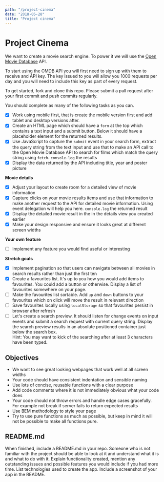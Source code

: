 ```yaml
---
path: "/project-cinema"
date: "2018-05-28"
title: "Project cinema"
---
```


# Project Cinema

We want to create a movie search engine. To power it we will use the [Open Movie Database](http://www.omdbapi.com) API.

To start using the OMDB API you will first need to sign up with them to receive and API key. The key issued to you will allow you 1000 requests per day and you will need to include this key as part of every request.

To get started, fork and clone this repo. Please submit a pull request after your first commit and push commits regularly.

You should complete as many of the following tasks as you can.

- [x] Work using mobile first, that is create the mobile version first and add tablet and desktop versions after.
- [x] Create an HTML page which should have a `form` at the top which contains a text input and a submit button. Below it should have a placeholder element for the returned results.
- [x] Use JavaScript to capture the `submit` event in your search form, extract the query string from the text input and use that to make an API call to the Open Movie Database API to search for films which match the query string using `fetch`. `console.log` the results
- [x] Display the data returned by the API including title, year and poster picture

**Movie details**

- [x] Adjust your layout to create room for a detailed view of movie information
- [x] Capture clicks on your movie results items and use that information to make another request to the API for detailed movie information. Using event delegation will help you here. `console.log` the returned result
- [x] Display the detailed movie result in the in the details view you created earlier
- [x] Make your design responsive and ensure it looks great at different screen widths

**Your own feature**

- [ ] Implement any feature you would find useful or interesting

**Stretch goals**

- [x] Implement pagination so that users can navigate between all movies in search results rather than just the first ten
- [x] Create a favourites list. It's up to you how you would add items to favourites. You could add a button or otherwise. Display a list of favourites somewhere on your page.
- [ ] Make the favourites list sortable. Add `up` and `down` buttons to your favourites which on click will move the result in relevant direction
- [ ] Save favourites locally using `localStorage` so that favourites persist in browser after refresh
- [ ] Let's create a search preview. It should listen for change events on input events and submit a search request with current query string. Display the search preview results in an absolute positioned container just below the search box.  
Hint: You may want to kick of the searching after at least 3 characters have been typed.

## Objectives

* We want to see great looking webpages that work well at all screen widths
* Your code should have consistent indentation and sensible naming
* Use lots of concise, reusable functions with a clear purpose
* Add code comments where it is not immediately obvious what your code does
* Your code should not throw errors and handle edge cases gracefully. For example not break if server fails to return expected results
* Use BEM methodology to style your page
* Try to use pure functions as much as possible, but keep in mind it will not be possible to make all functions pure.

## README.md

When finished, include a README.md in your repo. Someone who is not familiar with the project should be able to look at it and understand what it is and what to do with it. Explain functionality created, mention any outstanding issues and possible features you would include if you had more time. List technologies used to create the app. Include a screenshot of your app in the README.
